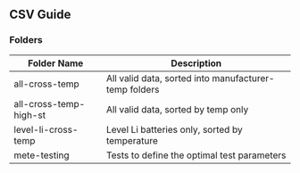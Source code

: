## CSV Guide
### Folders

| Folder Name           | Description                                         |
|-----------------------|-----------------------------------------------------|
| all-cross-temp        | All valid data, sorted into manufacturer-temp folders |
| all-cross-temp-high-st| All valid data, sorted by temp only                  |
| level-li-cross-temp   | Level Li batteries only, sorted by temperature  |
| mete-testing          | Tests to define the optimal test parameters  |